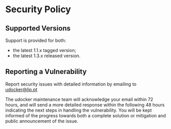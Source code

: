 # Security Policy

## Supported Versions

Support is provided for both:

 * the latest 1.1.x tagged version; 
 * the latest 1.3.x released version.

## Reporting a Vulnerability

Report security issues with detailed information by emailing to udocker@lip.pt 

The udocker maintenance team will acknowledge your email within 72 hours, 
and will send a more detailed response within the following 48 hours indicating 
the next steps in handling the vulnerability. You will be kept informed of the 
progress towards both a complete solution or mitigation and public announcement 
of the issue. 
